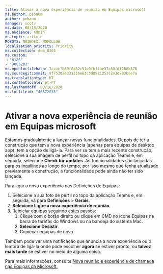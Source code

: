```yaml
---
title: Ativar a nova experiência de reunião em Equipas microsoft
ms.author: pebaum
author: pebaum
manager: scotv
ms.date: 08/18/2020
ms.audience: Admin
ms.topic: article
ROBOTS: NOINDEX, NOFOLLOW
localization_priority: Priority
ms.collection: Adm_O365
ms.custom:
- "6188"
- "9003281"
ms.openlocfilehash: 7acacfb69f0d62c91e0fbffae37c60f6f260b378
ms.sourcegitcommit: 9f7530a6331316eb3c5d0821253c2e3d783bde7a
ms.translationtype: MT
ms.contentlocale: pt-PT
ms.lasthandoff: 08/18/2020
ms.locfileid: "46872035"
---
```

# <a name="enable-the-new-meeting-experience-in-microsoft-teams"></a>Ativar a nova experiência de reunião em Equipas microsoft

Estamos gradualmente a lançar novas funcionalidades. Depois de ter a construção que tem a nova experiência (apenas para equipas de desktop app), tem a opção de ligá-la. Para ver se tem a mais recente construção, selecione a sua imagem de perfil no topo da aplicação Teams e, em seguida, selecione  **Check for updates**. As funcionalidades são lançadas para os inquilinos ao longo do tempo, por isso mesmo que tenha atualizado previamente a construção, a funcionalidade pode ainda não ter sido lançada.  

Para ligar a nova experiência nas Definições de Equipas:

1. Selecione a sua foto de perfil no topo da aplicação Teams e, em seguida, vá para **Definições**  >   **Gerais**. 
2. **Selecione Ligue a nova experiência de reunião**.
3. Reiniciar equipas seguindo estes passos:
    1. Clique com o botão direito ou clique em CMD no ícone Equipas na barra de tarefas do Windows ou na bandeja do sistema Mac.
    2. **Selecione Desistir**.
    3. Começar equipas de novo.

Também pode ver uma notificação que anuncia a nova experiência ou o lembra de ligá-la onde pode escolher  **agora**  se estiver pronto, ou  **talvez mais tarde** se estiver no meio de alguma coisa.  

Para mais informações, consulte [Nova reunião e experiência de chamada nas Equipas da Microsoft.](https://techcommunity.microsoft.com/t5/microsoft-teams-blog/new-meeting-and-calling-experience-in-microsoft-teams/ba-p/1537581)